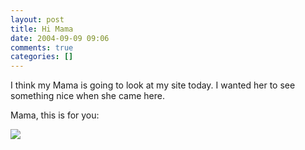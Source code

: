 ```yaml
---
layout: post
title: Hi Mama
date: 2004-09-09 09:06
comments: true
categories: []
---
```

I think my Mama is going to look at my site today. I wanted her to see something nice when she came here.

Mama, this is for you:

<img src="http://www.xmission.com/~tssphoto/mom/rose.gif" border="0">
